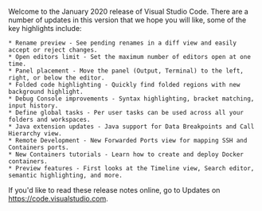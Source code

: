 Welcome to the January 2020 release of Visual Studio Code. 
There are a number of updates in this version that we hope you will like, some of the key highlights include:

    * Rename preview - See pending renames in a diff view and easily accept or reject changes.
    * Open editors limit - Set the maximum number of editors open at one time.
    * Panel placement - Move the panel (Output, Terminal) to the left, right, or below the editor.
    * Folded code highlighting - Quickly find folded regions with new background highlight.
    * Debug Console improvements - Syntax highlighting, bracket matching, input history.
    * Define global tasks - Per user tasks can be used across all your folders and workspaces.
    * Java extension updates - Java support for Data Breakpoints and Call Hierarchy view.
    * Remote Development - New Forwarded Ports view for mapping SSH and Containers ports.
    * New Containers tutorials - Learn how to create and deploy Docker containers.
    * Preview features - First looks at the Timeline view, Search editor, semantic highlighting, and more.

If you'd like to read these release notes online, go to Updates on https://code.visualstudio.com.
